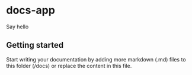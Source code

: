 # docs-app

Say hello

## Getting started

Start writing your documentation by adding more markdown (.md) files to this
folder (/docs) or replace the content in this file.